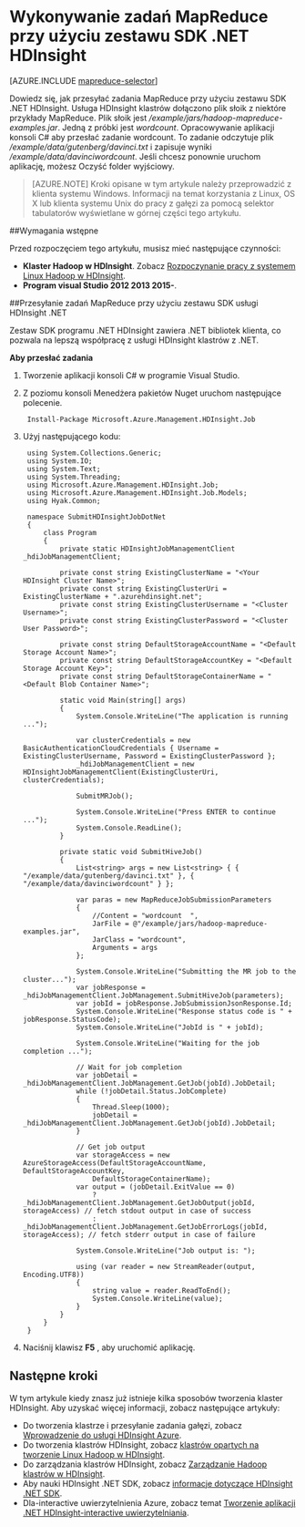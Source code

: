 <properties
    pageTitle="Przesyłanie zadań MapReduce przy użyciu zestawu SDK .NET HDInsight | Microsoft Azure"
    description="Dowiedz się, jak przesyłać zadania MapReduce do Azure HDInsight Hadoop przy użyciu zestawu SDK .NET HDInsight."
    editor="cgronlun"
    manager="jhubbard"
    services="hdinsight"
    documentationCenter=""
    tags="azure-portal"
    authors="mumian"/>

<tags
    ms.service="hdinsight"
    ms.workload="big-data"
    ms.tgt_pltfrm="na"
    ms.devlang="na"
    ms.topic="article"
   ms.date="10/28/2016"
    ms.author="jgao"/>

# <a name="run-mapreduce-jobs-using-hdinsight-net-sdk"></a>Wykonywanie zadań MapReduce przy użyciu zestawu SDK .NET HDInsight

[AZURE.INCLUDE [mapreduce-selector](../../includes/hdinsight-selector-use-mapreduce.md)]

Dowiedz się, jak przesyłać zadania MapReduce przy użyciu zestawu SDK .NET HDInsight. Usługa HDInsight klastrów dołączono plik słoik z niektóre przykłady MapReduce. Plik słoik jest */example/jars/hadoop-mapreduce-examples.jar*.  Jedną z próbki jest *wordcount*. Opracowywanie aplikacji konsoli C# aby przesłać zadanie wordcount.  To zadanie odczytuje plik */example/data/gutenberg/davinci.txt* i zapisuje wyniki */example/data/davinciwordcount*.  Jeśli chcesz ponownie uruchom aplikację, możesz Oczyść folder wyjściowy.

> [AZURE.NOTE] Kroki opisane w tym artykule należy przeprowadzić z klienta systemu Windows. Informacji na temat korzystania z Linux, OS X lub klienta systemu Unix do pracy z gałęzi za pomocą selektor tabulatorów wyświetlane w górnej części tego artykułu.

##<a name="prerequisites"></a>Wymagania wstępne

Przed rozpoczęciem tego artykułu, musisz mieć następujące czynności:

- **Klaster Hadoop w HDInsight**. Zobacz [Rozpoczynanie pracy z systemem Linux Hadoop w HDInsight](hdinsight-use-sqoop.md#create-cluster-and-sql-database).
- **Program visual Studio 2012 2013 2015-**.

##<a name="submit-mapreduce-jobs-using-hdinsight-net-sdk"></a>Przesyłanie zadań MapReduce przy użyciu zestawu SDK usługi HDInsight .NET

Zestaw SDK programu .NET HDInsight zawiera .NET bibliotek klienta, co pozwala na lepszą współpracę z usługi HDInsight klastrów z .NET. 

**Aby przesłać zadania**

1. Tworzenie aplikacji konsoli C# w programie Visual Studio.
2. Z poziomu konsoli Menedżera pakietów Nuget uruchom następujące polecenie.

        Install-Package Microsoft.Azure.Management.HDInsight.Job

2. Użyj następującego kodu:

        using System.Collections.Generic;
        using System.IO;
        using System.Text;
        using System.Threading;
        using Microsoft.Azure.Management.HDInsight.Job;
        using Microsoft.Azure.Management.HDInsight.Job.Models;
        using Hyak.Common;

        namespace SubmitHDInsightJobDotNet
        {
            class Program
            {
                private static HDInsightJobManagementClient _hdiJobManagementClient;

                private const string ExistingClusterName = "<Your HDInsight Cluster Name>";
                private const string ExistingClusterUri = ExistingClusterName + ".azurehdinsight.net";
                private const string ExistingClusterUsername = "<Cluster Username>";
                private const string ExistingClusterPassword = "<Cluster User Password>";

                private const string DefaultStorageAccountName = "<Default Storage Account Name>";
                private const string DefaultStorageAccountKey = "<Default Storage Account Key>";
                private const string DefaultStorageContainerName = "<Default Blob Container Name>";

                static void Main(string[] args)
                {
                    System.Console.WriteLine("The application is running ...");

                    var clusterCredentials = new BasicAuthenticationCloudCredentials { Username = ExistingClusterUsername, Password = ExistingClusterPassword };
                    _hdiJobManagementClient = new HDInsightJobManagementClient(ExistingClusterUri, clusterCredentials);

                    SubmitMRJob();

                    System.Console.WriteLine("Press ENTER to continue ...");
                    System.Console.ReadLine();
                }

                private static void SubmitHiveJob()
                {
                    List<string> args = new List<string> { { "/example/data/gutenberg/davinci.txt" }, { "/example/data/davinciwordcount" } };

                    var paras = new MapReduceJobSubmissionParameters
                    {
                        //Content = "wordcount  ",
                        JarFile = @"/example/jars/hadoop-mapreduce-examples.jar",
                        JarClass = "wordcount",
                        Arguments = args
                    };

                    System.Console.WriteLine("Submitting the MR job to the cluster...");
                    var jobResponse = _hdiJobManagementClient.JobManagement.SubmitHiveJob(parameters);
                    var jobId = jobResponse.JobSubmissionJsonResponse.Id;
                    System.Console.WriteLine("Response status code is " + jobResponse.StatusCode);
                    System.Console.WriteLine("JobId is " + jobId);

                    System.Console.WriteLine("Waiting for the job completion ...");

                    // Wait for job completion
                    var jobDetail = _hdiJobManagementClient.JobManagement.GetJob(jobId).JobDetail;
                    while (!jobDetail.Status.JobComplete)
                    {
                        Thread.Sleep(1000);
                        jobDetail = _hdiJobManagementClient.JobManagement.GetJob(jobId).JobDetail;
                    }

                    // Get job output
                    var storageAccess = new AzureStorageAccess(DefaultStorageAccountName, DefaultStorageAccountKey,
                        DefaultStorageContainerName);
                    var output = (jobDetail.ExitValue == 0)
                        ? _hdiJobManagementClient.JobManagement.GetJobOutput(jobId, storageAccess) // fetch stdout output in case of success
                        : _hdiJobManagementClient.JobManagement.GetJobErrorLogs(jobId, storageAccess); // fetch stderr output in case of failure

                    System.Console.WriteLine("Job output is: ");

                    using (var reader = new StreamReader(output, Encoding.UTF8))
                    {
                        string value = reader.ReadToEnd();
                        System.Console.WriteLine(value);
                    }
                }
            }
        }

5. Naciśnij klawisz **F5** , aby uruchomić aplikację.


## <a name="next-steps"></a>Następne kroki

W tym artykule kiedy znasz już istnieje kilka sposobów tworzenia klaster HDInsight. Aby uzyskać więcej informacji, zobacz następujące artykuły:

- Do tworzenia klastrze i przesyłanie zadania gałęzi, zobacz [Wprowadzenie do usługi HDInsight Azure](hdinsight-hadoop-linux-tutorial-get-started.md).
- Do tworzenia klastrów HDInsight, zobacz [klastrów opartych na tworzenie Linux Hadoop w HDInsight](hdinsight-hadoop-provision-linux-clusters.md).
- Do zarządzania klastrów HDInsight, zobacz [Zarządzanie Hadoop klastrów w HDInsight](hdinsight-administer-use-management-portal.md).
- Aby nauki HDInsight .NET SDK, zobacz [informacje dotyczące HDInsight .NET SDK](https://msdn.microsoft.com/library/mt271028.aspx).
- Dla-interactive uwierzytelnienia Azure, zobacz temat [Tworzenie aplikacji .NET HDInsight-interactive uwierzytelniania](hdinsight-create-non-interactive-authentication-dotnet-applications.md).




